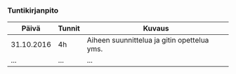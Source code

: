 ### Tuntikirjanpito
Päivä | Tunnit | Kuvaus
--------------- | ----- | ------
31.10.2016 | 4h | Aiheen suunnittelua ja gitin opettelua yms.
... | ... | ...

